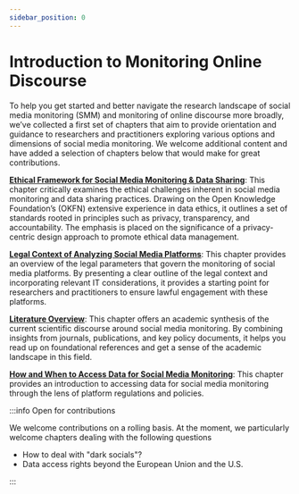 ```yaml
---
sidebar_position: 0
---
```


# Introduction to Monitoring Online Discourse

To help you get started and better navigate the research landscape of social media monitoring (SMM) and monitoring of online discourse more broadly, we’ve collected a first set of chapters that aim to provide orientation and guidance to researchers and practitioners exploring various options and dimensions of social media monitoring. We welcome additional content and have added a selection of chapters below that would make for great contributions.

**[Ethical Framework for Social Media Monitoring & Data Sharing](ethical-framework)**: This chapter critically examines the ethical challenges inherent in social media monitoring and data sharing practices. Drawing on the Open Knowledge Foundation’s (OKFN) extensive experience in data ethics, it outlines a set of standards rooted in principles such as privacy, transparency, and accountability. The emphasis is placed on the significance of a privacy-centric design approach to promote ethical data management.

**[Legal Context of Analyzing Social Media Platforms](legal-context-intro)**: This chapter provides an overview of the legal parameters that govern the monitoring of social media platforms. By presenting a clear outline of the legal context and incorporating relevant IT considerations, it provides a starting point for researchers and practitioners to ensure lawful engagement with these platforms.

**[Literature Overview](literature-overview)**: This chapter offers an academic synthesis of the current scientific discourse around social media monitoring. By combining insights from journals, publications, and key policy documents, it helps you read up on foundational references and get a sense of the academic landscape in this field.

**[How and When to Access Data for Social Media Monitoring](access)**: This chapter provides an introduction to accessing data for social media monitoring through the lens of platform regulations and policies. 

:::info Open for contributions

We welcome contributions on a rolling basis. At the moment, we particularly welcome chapters dealing with the following questions 

- How to deal with "dark socials"?
- Data access rights beyond the European Union and the U.S.

:::